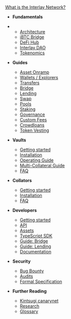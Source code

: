 <!-- docs/_sidebar.md -->

[What is the Interlay Network?](/)


* **Fundamentals**
* 
  * [Architecture](learn/architecture.md)
  * [iBTC Bridge](learn/ibtc-bridge.md)
  * [DeFi Hub](learn/defi-hub.md)
  * [Interlay DAO](learn/interlay-dao.md)
  * [Tokenomics](learn/tokenomics.md)

* **Guides**
  * [Asset Onramp](guides/assets.md)
  * [Wallets / Explorers](guides/wallets-explorers.md)
  * [Transfers](guides/transfers.md)
  * [Bridge](guides/bridge.md)
  * [Lending](guides/lending.md)
  * [Swap](guides/swap.md)
  * [Pools](guides/pools.md)
  * [Staking](guides/stake.md)
  * [Governance](guides/governance.md)
  * [Custom Fees](guides/custom-fees.md)
  * [Crowdloans](guides/crowdloans.md)
  * [Token Vesting](guides/vesting.md)

* **Vaults**

  * [Getting started](vault/overview.md)
  * [Installation](vault/installation.md)
  * [Operating Guide](vault/guide.md)
  * [Multi-Collateral Guide](vault/multi-collateral.md)
  * [FAQ](vault/faq.md)

* **Collators**

  * [Getting started](collator/overview.md)
  * [Installation](collator/guide.md)
  * [FAQ](collator/faq.md)

* **Developers**

  * [Getting started](developers/overview.md)
  * [API](developers/api.md)
  * [Assets](developers/assets.md)
  * [TypeScript SDK](developers/integration.md)
  * [Guide: Bridge](developers/bridge.md)
  * [Guide: Lending](developers/lending.md)
  * [Documentation](developers/documentation.md)

* **Security**

  * [Bug Bounty](about/bug-bounty.md)
  * [Audits](about/audits.md)
  * [Formal Specification](https://spec.interlay.io/)

* **Further Reading**

  * [Kintsugi canarynet](about/kintsugi.md)
  * [Research](about/research.md)
  * [Glossary](about/glossary.md)
